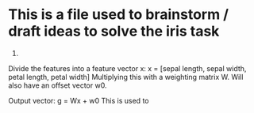 # This is a file used to brainstorm / draft ideas to solve the iris task

1. 
Divide the features into a feature vector x:
    x = [sepal length, sepal width, petal length, petal width]
Multiplying this with a weighting matrix W. Will also have an offset vector w0.

Output vector:
    g = Wx + w0
This is used to 

